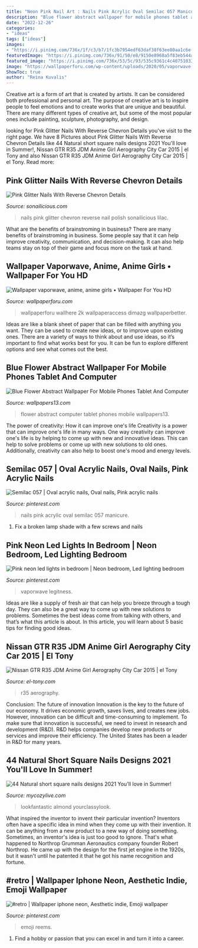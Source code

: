 ```yaml
---
title: "Neon Pink Nail Art : Nails Pink Acrylic Oval Semilac 057 Manicure"
description: "Blue flower abstract wallpaper for mobile phones tablet and computer"
date: "2022-12-26"
categories:
- "ideas"
tags: ["ideas"]
images:
- "https://i.pinimg.com/736x/1f/c3/b7/1fc3b7954edf63daf38f63ee80aa1c6e--pink-nails-acrylic-pink-manicure.jpg"
featuredImage: "https://i.pinimg.com/736x/91/50/e8/9150e8968a5f83eb544a34124059076d.jpg"
featured_image: "https://i.pinimg.com/736x/53/5c/93/535c9361c4c40751033919e5611a6b7e.jpg"
image: "https://wallpaperforu.com/wp-content/uploads/2020/05/vaporwave-wallpaper-20052414185172048x1152.jpg"
ShowToc: true
author: "Reina Kuvalis"
---
```



Creative art is a form of art that is created by artists. It can be considered both professional and personal art. The purpose of creative art is to inspire people to feel emotions and to create works that are unique and beautiful. There are many different types of creative art, but some of the most popular ones include painting, sculpture, photography, and design.

	

		
looking for Pink Glitter Nails With Reverse Chevron Details you've visit to the right page. We have 8 Pictures about Pink Glitter Nails With Reverse Chevron Details like 44 Natural short square nails designs 2021 You&#039;ll love in Summer!, Nissan GTR R35 JDM Anime Girl Aerography City Car 2015 | el Tony and also Nissan GTR R35 JDM Anime Girl Aerography City Car 2015 | el Tony. Read more:
		
    
## Pink Glitter Nails With Reverse Chevron Details

<img loading=lazy src="https://sonailicious.com/wp-content/uploads/2014/01/dance-legend-nail-polish-pink-glitter.jpg" onerror="this.onerror=null;this.src='https://tse4.mm.bing.net/th?id=OIP.TiHyhSN44aupPTxFdntWUAHaLH&amp;pid=15.1';" alt="Pink Glitter Nails With Reverse Chevron Details">

_Source: sonailicious.com_

>nails pink glitter chevron reverse nail polish sonailicious lilac. 

	

What are the benefits of brainstroming in business?
There are many benefits of brainstroming in business. Some people say that it can help improve creativity, communication, and decision-making. It can also help teams stay on top of their game and focus more on the task at hand.

    
## Wallpaper Vaporwave, Anime, Anime Girls • Wallpaper For You HD

<img loading=lazy src="https://wallpaperforu.com/wp-content/uploads/2020/05/vaporwave-wallpaper-20052414185172048x1152.jpg" onerror="this.onerror=null;this.src='https://tse2.mm.bing.net/th?id=OIP.sprhNbofHJUvJlB2QRo5iwHaEK&amp;pid=15.1';" alt="Wallpaper vaporwave, anime, anime girls • Wallpaper For You HD">

_Source: wallpaperforu.com_

>wallpaperforu wallhere 2k wallpaperaccess dimazg wallpaperbetter. 

	

Ideas are like a blank sheet of paper that can be filled with anything you want. They can be used to create new ideas, or to improve upon existing ones. There are a variety of ways to think about and use ideas, so it’s important to find what works best for you. It can be fun to explore different options and see what comes out the best.

    
## Blue Flower Abstract Wallpaper For Mobile Phones Tablet And Computer

<img loading=lazy src="https://www.wallpapers13.com/wp-content/uploads/2017/07/Blue-Flower-Abstract-Wallpaper-for-mobile-phones-Tablet-and-computer-3840x2160-1024x768.jpg" onerror="this.onerror=null;this.src='https://tse3.mm.bing.net/th?id=OIP.Z8XPzj7mdyFKF5a3xbLVvwHaFj&amp;pid=15.1';" alt="Blue Flower Abstract Wallpaper For Mobile Phones Tablet And Computer">

_Source: wallpapers13.com_

>flower abstract computer tablet phones mobile wallpapers13. 

	

The power of creativity: How it can improve one's life
Creativity is a power that can improve one's life in many ways. One way creativity can improve one's life is by helping to come up with new and innovative ideas. This can help to solve problems or come up with new solutions to old ones. Additionally, creativity can also help to boost one's mood and energy levels.

    
## Semilac 057 | Oval Acrylic Nails, Oval Nails, Pink Acrylic Nails

<img loading=lazy src="https://i.pinimg.com/736x/1f/c3/b7/1fc3b7954edf63daf38f63ee80aa1c6e--pink-nails-acrylic-pink-manicure.jpg" onerror="this.onerror=null;this.src='https://tse4.mm.bing.net/th?id=OIP.rG2p0gYPPSkKq6oO22WW4AHaLm&amp;pid=15.1';" alt="Semilac 057 | Oval acrylic nails, Oval nails, Pink acrylic nails">

_Source: pinterest.com_

>nails pink acrylic oval semilac 057 manicure. 

	

1. Fix a broken lamp shade with a few screws and nails

    
## Pink Neon Led Lights In Bedroom | Neon Bedroom, Led Lighting Bedroom

<img loading=lazy src="https://i.pinimg.com/736x/53/5c/93/535c9361c4c40751033919e5611a6b7e.jpg" onerror="this.onerror=null;this.src='https://tse1.mm.bing.net/th?id=OIP.W2VTpbMsreuha8HD1DzIbgHaJ3&amp;pid=15.1';" alt="Pink neon led lights in bedroom | Neon bedroom, Led lighting bedroom">

_Source: pinterest.com_

>vaporwave legitness. 

	

Ideas are like a supply of fresh air that can help you breeze through a tough day. They can also be a great way to come up with new solutions to problems. Sometimes the best ideas come from talking with others, and that’s what this article is about. In this article, you will learn about 5 basic tips for finding good ideas.

    
## Nissan GTR R35 JDM Anime Girl Aerography City Car 2015 | El Tony

<img loading=lazy src="http://www.el-tony.com/wp-content/uploads/2015/03/Nissan-GTR-R35-JDM-3D-Anime-Girl-Aerography-City-Car-2015-Art-Blue-Neon-Effects-HD-Wallpapers-design-by-Tony-Kokhan-www.el-tony.com-image-498x280.jpg" onerror="this.onerror=null;this.src='https://tse3.mm.bing.net/th?id=OIP.8avVasnOPu0M9K3lfiduxQHaEK&amp;pid=15.1';" alt="Nissan GTR R35 JDM Anime Girl Aerography City Car 2015 | el Tony">

_Source: el-tony.com_

>r35 aerography. 

	

Conclusion: The future of innovation
Innovation is the key to the future of our economy. It drives economic growth, saves lives, and creates new jobs. However, innovation can be difficult and time-consuming to implement. To make sure that innovation is successful, we need to invest in research and development (R&D). R&D helps companies develop new products or services and improve their efficiency.
The United States has been a leader in R&D for many years.

    
## 44 Natural Short Square Nails Designs 2021 You&#039;ll Love In Summer!

<img loading=lazy src="https://mycozylive.com/wp-content/uploads/2021/04/31-8.jpg" onerror="this.onerror=null;this.src='https://tse4.mm.bing.net/th?id=OIP.ELLcvNNz3AQ5sj9rNi4FVwHaLH&amp;pid=15.1';" alt="44 Natural short square nails designs 2021 You&#039;ll love in Summer!">

_Source: mycozylive.com_

>lookfantastic almond yourclassylook. 

	

What inspired the inventor to invent their particular invention?
Inventors often have a specific idea in mind when they come up with their invention. It can be anything from a new product to a new way of doing something. Sometimes, an inventor's idea is just too good to ignore. That's what happened to Northrop Grumman Aeronautics company founder Robert Northrop. He came up with the design for the first jet engine in the 1920s, but it wasn't until he patented it that he got his name recognition and fortune.

    
## #retro | Wallpaper Iphone Neon, Aesthetic Indie, Emoji Wallpaper

<img loading=lazy src="https://i.pinimg.com/736x/91/50/e8/9150e8968a5f83eb544a34124059076d.jpg" onerror="this.onerror=null;this.src='https://tse2.mm.bing.net/th?id=OIP.9XnNLQmTEqcD5P7h8t7BYAHaNY&amp;pid=15.1';" alt="#retro | Wallpaper iphone neon, Aesthetic indie, Emoji wallpaper">

_Source: pinterest.com_

>emoji reems. 

	

1. Find a hobby or passion that you can excel in and turn it into a career.

